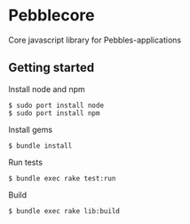 # Pebblecore

Core javascript library for Pebbles-applications

## Getting started

Install node and npm

    $ sudo port install node
    $ sudo port install npm

Install gems

    $ bundle install

Run tests

    $ bundle exec rake test:run

Build

    $ bundle exec rake lib:build
